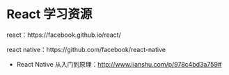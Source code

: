 # React 学习资源

<p>react：https://facebook.github.io/react/</p>

<p>react native：https://github.com/facebook/react-native</p>

* React Native 从入门到原理：http://www.jianshu.com/p/978c4bd3a759#
